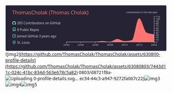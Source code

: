 <svg xmlns="http://www.w3.org/2000/svg" width="700" height="200" viewBox="0 0 700 200"><style>* {
          font-family: 'Segoe UI', Ubuntu, "Helvetica Neue", Sans-Serif
        }</style><rect x="1" y="1" rx="5" ry="5" height="99%" width="99.71428571428571%" stroke="#000000" stroke-width="1" fill="#252334" stroke-opacity="0"></rect><text x="30" y="40" style="font-size: 22px; fill: #ff7372;">ThomasCholak (Thomas Cholak)</text><g transform="translate(0,40)"><g transform="translate(30,30)"><g transform="translate(0,0)" width="14" height="14" fill="#6cffd0"><path fill-rule="evenodd" d="M8 0C3.58 0 0 3.58 0 8c0 3.54 2.29 6.53 5.47 7.59.4.07.55-.17.55-.38 0-.19-.01-.82-.01-1.49-2.01.37-2.53-.49-2.69-.94-.09-.23-.48-.94-.82-1.13-.28-.15-.68-.52-.01-.53.63-.01 1.08.58 1.23.82.72 1.21 1.87.87 2.33.66.07-.52.28-.87.51-1.07-1.78-.2-3.64-.89-3.64-3.95 0-.87.31-1.59.82-2.15-.08-.2-.36-1.02.08-2.12 0 0 .67-.21 2.2.82.64-.18 1.32-.27 2-.27.68 0 1.36.09 2 .27 1.53-1.04 2.2-.82 2.2-.82.44 1.1.16 1.92.08 2.12.51.56.82 1.27.82 2.15 0 3.07-1.87 3.75-3.65 3.95.29.25.54.73.54 1.48 0 1.07-.01 1.93-.01 2.2 0 .21.15.46.55.38A8.013 8.013 0 0016 8c0-4.42-3.58-8-8-8z"></path></g><g transform="translate(0,28)" width="14" height="14" fill="#6cffd0"><path fill-rule="evenodd" d="M2 2.5A2.5 2.5 0 014.5 0h8.75a.75.75 0 01.75.75v12.5a.75.75 0 01-.75.75h-2.5a.75.75 0 110-1.5h1.75v-2h-8a1 1 0 00-.714 1.7.75.75 0 01-1.072 1.05A2.495 2.495 0 012 11.5v-9zm10.5-1V9h-8c-.356 0-.694.074-1 .208V2.5a1 1 0 011-1h8zM5 12.25v3.25a.25.25 0 00.4.2l1.45-1.087a.25.25 0 01.3 0L8.6 15.7a.25.25 0 00.4-.2v-3.25a.25.25 0 00-.25-.25h-3.5a.25.25 0 00-.25.25z"></path></g><g transform="translate(0,56)" width="14" height="14" fill="#6cffd0"><path fill-rule="evenodd" d="M1.5 8a6.5 6.5 0 1113 0 6.5 6.5 0 01-13 0zM8 0a8 8 0 100 16A8 8 0 008 0zm.5 4.75a.75.75 0 00-1.5 0v3.5a.75.75 0 00.471.696l2.5 1a.75.75 0 00.557-1.392L8.5 7.742V4.75z"></path></g><g transform="translate(0,84)" width="14" height="14" fill="#6cffd0"><path fill-rule="evenodd" d="M11.536 3.464a5 5 0 010 7.072L8 14.07l-3.536-3.535a5 5 0 117.072-7.072v.001zm1.06 8.132a6.5 6.5 0 10-9.192 0l3.535 3.536a1.5 1.5 0 002.122 0l3.535-3.536zM8 9a2 2 0 100-4 2 2 0 000 4z"></path></g><text x="21" y="14" style="fill: #dbdbdb; font-size: 14px;">205 Contributions on GitHub</text><text x="21" y="42" style="fill: #dbdbdb; font-size: 14px;">8 Public Repos</text><text x="21" y="70" style="fill: #dbdbdb; font-size: 14px;">Joined GitHub 3 years ago</text><text x="21" y="98" style="fill: #dbdbdb; font-size: 14px;">St. Louis</text></g><g color="#ff7372" transform="translate(295,10)"><path transform="translate(-30,0)" stroke="#ff7372" fill="#ff7372" opacity="1" d="M0,110C9.71689497716895,110,19.433789954337904,110,29.150684931506852,110C39.90867579908676,110,50.66666666666667,110,61.42465753424658,110C71.83561643835617,110,82.24657534246575,110,92.65753424657534,110C103.41552511415524,110,114.17351598173515,110,124.93150684931506,110C135.34246575342465,110,145.75342465753425,107,156.16438356164383,107C166.92237442922374,107,177.68036529680367,110,188.43835616438358,110C199.19634703196348,110,209.95433789954336,98,220.71232876712327,98C231.12328767123287,98,241.53424657534248,107,251.94520547945208,107C262.70319634703196,107,273.46118721461187,105.66666666666667,284.2191780821918,103C294.63013698630135,100.41935483870967,305.041095890411,8.000000000000004,315.45205479452056,8.000000000000004C326.21004566210047,8.000000000000004,336.9680365296804,65.33333333333333,347.7260273972603,70C358.4840182648402,74.66666666666667,369.2420091324201,75.83333333333333,380,77L380,110C369.2420091324201,110,358.4840182648402,110,347.7260273972603,110C336.9680365296804,110,326.21004566210047,110,315.45205479452056,110C305.041095890411,110,294.63013698630135,110,284.2191780821918,110C273.46118721461187,110,262.70319634703196,110,251.94520547945208,110C241.53424657534248,110,231.12328767123287,110,220.71232876712327,110C209.95433789954336,110,199.19634703196348,110,188.43835616438358,110C177.68036529680367,110,166.92237442922374,110,156.16438356164383,110C145.75342465753425,110,135.34246575342465,110,124.93150684931506,110C114.17351598173515,110,103.41552511415524,110,92.65753424657534,110C82.24657534246575,110,71.83561643835617,110,61.42465753424658,110C50.66666666666667,110,39.90867579908676,110,29.150684931506852,110C19.433789954337904,110,9.71689497716895,110,0,110Z"></path><g color="#dbdbdb" transform="translate(-30,110)" fill="none" font-size="10" font-family="sans-serif" text-anchor="middle"><path class="domain" stroke="currentColor" d="M0.5,6V0.5H380.5V6"></path><g class="tick" opacity="1" transform="translate(0.5,0)"><line stroke="currentColor" y2="6"></line><text fill="currentColor" y="9" dy="0.71em">23/02</text></g><g class="tick" opacity="1" transform="translate(61.92465753424658,0)"><line stroke="currentColor" y2="6"></line><text fill="currentColor" y="9" dy="0.71em">23/04</text></g><g class="tick" opacity="1" transform="translate(125.43150684931506,0)"><line stroke="currentColor" y2="6"></line><text fill="currentColor" y="9" dy="0.71em">23/06</text></g><g class="tick" opacity="1" transform="translate(188.93835616438358,0)"><line stroke="currentColor" y2="6"></line><text fill="currentColor" y="9" dy="0.71em">23/08</text></g><g class="tick" opacity="1" transform="translate(252.44520547945208,0)"><line stroke="currentColor" y2="6"></line><text fill="currentColor" y="9" dy="0.71em">23/10</text></g><g class="tick" opacity="1" transform="translate(315.95205479452056,0)"><line stroke="currentColor" y2="6"></line><text fill="currentColor" y="9" dy="0.71em">23/12</text></g><g class="tick" opacity="1" transform="translate(380.5,0)"><line stroke="currentColor" y2="6"></line><text fill="currentColor" y="9" dy="0.71em">24/02</text></g></g><g color="#dbdbdb" transform="translate(350,0)" fill="none" font-size="10" font-family="sans-serif" text-anchor="start"><path class="domain" stroke="currentColor" d="M6,110.5H0.5V0.5H6"></path><g class="tick" opacity="1" transform="translate(0,110.5)"><line stroke="currentColor" x2="6"></line><text fill="currentColor" x="9" dy="0.32em">0</text></g><g class="tick" opacity="1" transform="translate(0,100.5)"><line stroke="currentColor" x2="6"></line><text fill="currentColor" x="9" dy="0.32em">10</text></g><g class="tick" opacity="1" transform="translate(0,90.5)"><line stroke="currentColor" x2="6"></line><text fill="currentColor" x="9" dy="0.32em">20</text></g><g class="tick" opacity="1" transform="translate(0,80.5)"><line stroke="currentColor" x2="6"></line><text fill="currentColor" x="9" dy="0.32em">30</text></g><g class="tick" opacity="1" transform="translate(0,70.5)"><line stroke="currentColor" x2="6"></line><text fill="currentColor" x="9" dy="0.32em">40</text></g><g class="tick" opacity="1" transform="translate(0,60.49999999999999)"><line stroke="currentColor" x2="6"></line><text fill="currentColor" x="9" dy="0.32em">50</text></g><g class="tick" opacity="1" transform="translate(0,50.50000000000001)"><line stroke="currentColor" x2="6"></line><text fill="currentColor" x="9" dy="0.32em">60</text></g><g class="tick" opacity="1" transform="translate(0,40.5)"><line stroke="currentColor" x2="6"></line><text fill="currentColor" x="9" dy="0.32em">70</text></g><g class="tick" opacity="1" transform="translate(0,30.499999999999996)"><line stroke="currentColor" x2="6"></line><text fill="currentColor" x="9" dy="0.32em">80</text></g><g class="tick" opacity="1" transform="translate(0,20.499999999999993)"><line stroke="currentColor" x2="6"></line><text fill="currentColor" x="9" dy="0.32em">90</text></g><g class="tick" opacity="1" transform="translate(0,10.500000000000004)"><line stroke="currentColor" x2="6"></line><text fill="currentColor" x="9" dy="0.32em">100</text></g><g class="tick" opacity="1" transform="translate(0,0.5)"><line stroke="currentColor" x2="6"></line><text fill="currentColor" x="9" dy="0.32em">110</text></g></g><g><text y="-15" x="230" style="fill: #dbdbdb; font-size: 10px;">contributions in the last year</text></g></g></g></svg>
![img2](https://github.com/ThomasCholak/ThomasCholak/assets/6308![0-profile-details](https://github.com/ThomasCholak/ThomasCholak/assets/63080803/7443d11c-024c-41bc-834d-563e678c5a82)
0803/d8721f8a-![Uploading 0-profile-details.svg…]()
ec34-44c3-a947-9272fa067c22)![img3](https://github.com/ThomasCholak/ThomasCholak/assets/63080803/1cc87982-ee24-4c02-a648-f934361cf8f5)
![img4](https://github.com/ThomasCholak/ThomasCholak/assets/63080803/7e17b194-63ab-4d14-8038-60f0637402c7)![img5](https://github.com/ThomasCholak/ThomasCholak/assets/63080803/aec2ac51-0bea-43cc-97bb-7a37fe8e742b)

